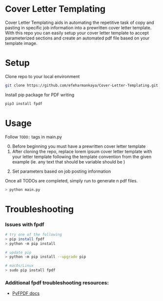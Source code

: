 # Cover Letter Templating
Cover Letter Templating aids in automating the repetitive task of copy and pasting in specific job information into a prewritten cover letter template. With this repo you can easily setup your cover letter template to accept parameterized sections and create an automated pdf file based on your template image.

# Setup

Clone repo to your local environment
```bash
git clone https://github.com/efeharmankaya/Cover-Letter-Templating.git
```
Install pip package for PDF writing
```bash
pip3 install fpdf
```

# Usage

Follow `TODO:` tags in main.py

0. Before beginning you must have a prewritten cover letter template 
1. After cloning the repo, replace lorem ipsum cover letter template with your letter template following the template convention from the given example (ie. any text that should be variable should be )
2) Set parameters based on job posting information

Once all TODOs are completed, simply run to generate n pdf files.
```bash
> python main.py
```

# Troubleshooting

### Issues with fpdf

```bash
# try one of the following
> pip install fpdf
> python -m pip install

# update pip
> python -m pip install --upgrade pip

# macOs/Linux
> sudo pip install fpdf
```
### Additional fpdf troubleshooting resources:
    
- [PyFPDF docs](https://pyfpdf.readthedocs.io/en/latest/index.html)
